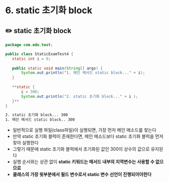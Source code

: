 # 6. static 초기화 block

## ✏️  static 초기화 block

```java
package com.edu.test;

public class StaticExamTest4 {
   static int i = 0;
	   
   public static void main(String[] args) {
	   System.out.println("1. 메인 메서드 static block..." + i);
   }
   
   **static {
	   i = 300;
	   System.out.println("2. static 초기화 block..." + i );
   }**
}
```

```bash
2. static 초기화 block... 300
1. 메인 메서드 static block.. 300
```

- 일반적으로 실행 파일(class파일)이 실행되면, 가장 먼저 메인 메소드를 찾는다
- 만약 static 초기화 블럭이 존재한다면, 메인 메소드보다 static 초기화 블럭을 먼저 찾아 실행한다
- 그렇기 때문에 static 초기화 블럭에서 초기화된 값인 300이 상수의 값으로 유지된다
- 실행 순서와는 상관 없이 **static 키워드는 메서드 내부의 지역변수는 사용할 수 없으므로**
- **클래스의 가장 윗부분에서 필드 변수로서 static 변수 선언이 진행되어야한다**